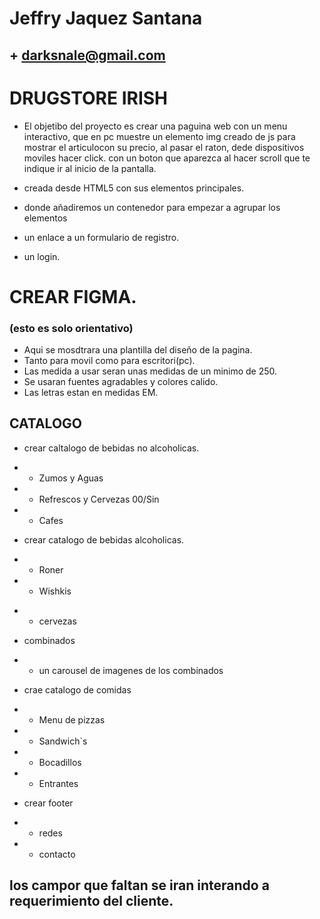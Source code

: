 # Jeffry Jaquez Santana
## + darksnale@gmail.com



# DRUGSTORE IRISH
- El objetibo del proyecto es crear una paguina web con un menu interactivo, que en pc muestre un elemento img creado de js para mostrar el articulocon su precio, al pasar el raton, dede dispositivos moviles hacer click. con un boton que aparezca al hacer scroll que te indique ir al inicio de la pantalla.

- creada desde HTML5 con sus elementos principales.
- donde añadiremos un contenedor para empezar a agrupar los elementos
- un enlace a un formulario de registro.
- un login.


# CREAR FIGMA. 

###  (esto es solo orientativo)
- Aqui se mosdtrara una plantilla del diseño de la pagina.
- Tanto para movil como para escritori(pc).
- Las medida a usar seran unas medidas de un minimo de 250.
- Se usaran fuentes agradables y colores calido.
- Las letras estan en medidas EM.
## CATALOGO
- crear caltalogo de bebidas no alcoholicas.
+ + Zumos y Aguas
+ + Refrescos y Cervezas 00/Sin
+ + Cafes 
<!-- + + tes -->
- crear catalogo de bebidas alcoholicas.
+ + Roner
+ + Wishkis
<!-- + + Ginetas -->
<!-- + + Vozcas -->
<!-- + + Vinos -->
+ + cervezas
<!-- + + varios -->
- combinados
+ +  un carousel de imagenes de los combinados
-  crae catalogo de comidas
<!-- + + platos combinados -->
+ + Menu de pizzas
+ + Sandwich`s
+ + Bocadillos
+ + Entrantes

- crear footer
<!-- + + mapa -->
+ + redes
+ + contacto

## los campor que faltan se iran interando a requerimiento del cliente.